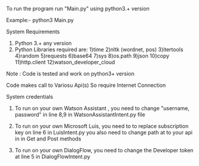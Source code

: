 To run the program run "Main.py" using python3.+ version  

Example:-
python3 Main.py


System Requirements
1) Python 3.+ any version
2) Python Libraries required are:
	1)time
	2)nltk (wordnet, pos)
	3)itertools
	4)random
	5)requests
	6)base64
	7)sys
	8)os.path
	9)json
	10)copy
	11)http.client
	12)watson_developer_cloud

Note : Code is tested and work on python3+ version
 
Code makes call to Variosu Api(s) So require Internet Connection

System credentials
1) To run on your own Watson Assistant , you need to change "username, password" in line 8,9 in WatsonAssistantIntent.py file

2) To run on your own Microsoft Luis, you need to to replace subscription key on line 6 in LuisIntent.py
   you also need to change path at to your api in in Get and Post methods
 
3) To run on your own DialogFlow, 
   you need to change the Developer token at line 5 in DialogFlowIntent.py
   

  
	
	
